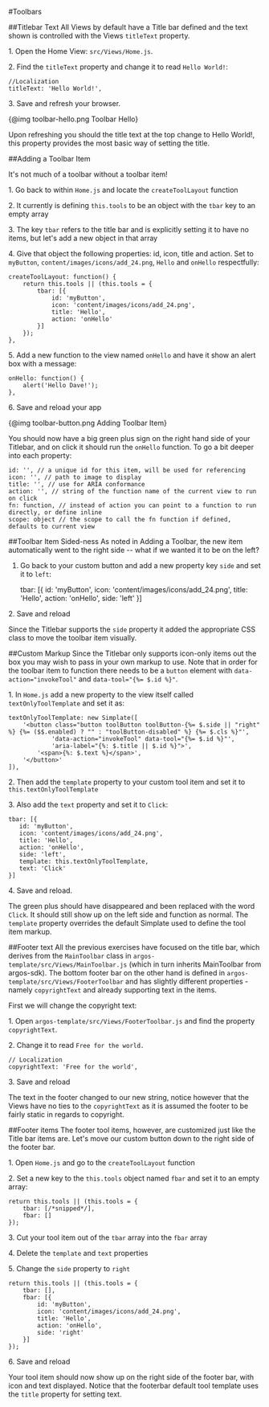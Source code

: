 #Toolbars

##Titlebar Text
All Views by default have a Title bar defined and the text shown is controlled with the Views `titleText` property.

1\. Open the Home View: `src/Views/Home.js`.

2\. Find the `titleText` property and change it to read `Hello World!`:

    //Localization
    titleText: 'Hello World!',

3\. Save and refresh your browser.

{@img toolbar-hello.png Toolbar Hello}

Upon refreshing you should the title text at the top change to Hello World!, this property provides the most basic way of setting the title.

##Adding a Toolbar Item

It's not much of a toolbar without a toolbar item!

1\. Go back to within `Home.js` and locate the `createToolLayout` function

2\. It currently is defining `this.tools` to be an object with the `tbar` key to an empty array

3\. The key `tbar` refers to the title bar and is explicitly setting it to have no items, but let's add a new object in that array

4\. Give that object the following properties: id, icon, title and action. Set to `myButton`, `content/images/icons/add_24.png`, `Hello` and `onHello` respectfully:

    createToolLayout: function() {
        return this.tools || (this.tools = {
            tbar: [{
                id: 'myButton',
                icon: 'content/images/icons/add_24.png',
                title: 'Hello',
                action: 'onHello'
            }]
        });
    },

5\. Add a new function to the view named `onHello` and have it show an alert box with a message:

    onHello: function() {
        alert('Hello Dave!');
    },

6\. Save and reload your app

{@img toolbar-button.png Adding Toolbar Item}

You should now have a big green plus sign on the right hand side of your Titlebar, and on click it should run the `onHello` function. To go a bit deeper into each property:

    id: '', // a unique id for this item, will be used for referencing
    icon: '', // path to image to display
    title: '', // use for ARIA conformance
    action: '', // string of the function name of the current view to run on click
    fn: function, // instead of action you can point to a function to run directly, or define inline
    scope: object // the scope to call the fn function if defined, defaults to current view

    
##Toolbar Item Sided-ness
As noted in Adding a Toolbar, the new item automatically went to the right side -- what if we wanted it to be on the left?

1. Go back to your custom button and add a new property key `side` and set it to `left`:

    tbar: [{
       id: 'myButton',
       icon: 'content/images/icons/add_24.png',
       title: 'Hello',
       action: 'onHello',
       side: 'left'
    }]

2\. Save and reload

Since the Titlebar supports the `side` property it added the appropriate CSS class to move the toolbar item visually.

##Custom Markup
Since the Titlebar only supports icon-only items out the box you may wish to pass in your own markup to use. Note that in order for the toolbar item to function there needs to be a `button` element with `data-action="invokeTool"` and `data-tool="{%= $.id %}"`.

1\. In `Home.js` add a new property to the view itself called `textOnlyToolTemplate` and set it as:

    textOnlyToolTemplate: new Simplate([
        '<button class="button toolButton toolButton-{%= $.side || "right" %} {%= ($$.enabled) ? "" : "toolButton-disabled" %} {%= $.cls %}"',
                'data-action="invokeTool" data-tool="{%= $.id %}"',
                'aria-label="{%: $.title || $.id %}">',
            '<span>{%: $.text %}</span>',
        '</button>'
    ]),

2\. Then add the `template` property to your custom tool item and set it to `this.textOnlyToolTemplate`

3\. Also add the `text` property and set it to `Click`:

    tbar: [{
       id: 'myButton',
       icon: 'content/images/icons/add_24.png',
       title: 'Hello',
       action: 'onHello',
       side: 'left',
       template: this.textOnlyToolTemplate,
       text: 'Click'
    }]

4\. Save and reload.

The green plus should have disappeared and been replaced with the word `Click`. It should still show up on the left side and function as normal. The `template` property overrides the default Simplate used to define the tool item markup.

##Footer text
All the previous exercises have focused on the title bar, which derives from the `MainToolbar` class in `argos-template/src/Views/MainToolbar.js` (which in turn inherits MainToolbar from argos-sdk). The bottom footer bar on the other hand is defined in `argos-template/src/Views/FooterToolbar` and has slightly different properties - namely `copyrightText` and already supporting text in the items.

First we will change the copyright text:

1\. Open `argos-template/src/Views/FooterToolbar.js` and find the property `copyrightText`.

2\. Change it to read `Free for the world.`

    // Localization
    copyrightText: 'Free for the world',

3\. Save and reload

The text in the footer changed to our new string, notice however that the Views have no ties to the `copyrightText` as it is assumed the footer to be fairly static in regards to copyright.

##Footer items
The footer tool items, however, are customized just like the Title bar items are. Let's move our custom button down to the right side of the footer bar.

1\. Open `Home.js` and go to the `createToolLayout` function

2\. Set a new key to the `this.tools` object named `fbar` and set it to an empty array:

    return this.tools || (this.tools = {
        tbar: [/*snipped*/],
        fbar: []
    });

3\. Cut your tool item out of the `tbar` array into the `fbar` array

4\. Delete the `template` and `text` properties

5\. Change the `side` property to `right`

    return this.tools || (this.tools = {
        tbar: [],
        fbar: [{
            id: 'myButton',
            icon: 'content/images/icons/add_24.png',
            title: 'Hello',
            action: 'onHello',
            side: 'right'
        }]
    });

6\. Save and reload

Your tool item should now show up on the right side of the footer bar, with icon and text displayed. Notice that the footerbar default tool template uses the `title` property for setting text.